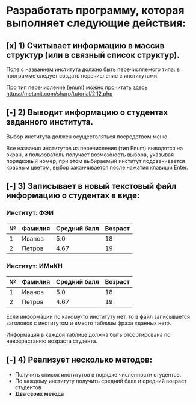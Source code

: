 # Разработать программу, которая выполняет следующие действия:

## [x] 1) Считывает информацию в массив структур (или в связный список структур).

Поле с названием института должно быть перечисляемого типа: в программе следует создать перечисление с институтами.

Про тип перечисление (enum) можно прочитать здесь https://metanit.com/sharp/tutorial/2.12.php

## [-] 2) Выводит информацию о студентах заданного института.

Выбор института должен осуществляться посредством меню.

Все названия институтов из перечисления (тип Enum) выводятся на экран, и пользователь получает возможность выбора, указывая порядковый номер, при этом выбираемый институт подсвечивается красным цветом, выбор заканчивается после нажатия клавиши Enter.

## [-] 3) Записывает в новый текстовый файл информацию о студентах в виде:

### **Институт: ФЭИ**

| №   | Фамилия | Средний балл | Возраст |
| --- | ------- | ------------ | ------- |
| 1   | Иванов  | 5.0          | 18      |
| 2   | Петров  | 4.67         | 19      |

### **Институт: ИМиКН**

| №   | Фамилия | Средний балл | Возраст |
| --- | ------- | ------------ | ------- |
| 1   | Иванов  | 5.0          | 18      |
| 2   | Петров  | 4.67         | 19      |

Если информации по какому-то институту нет, то в файл записывается заголовок с институтом и вместо таблицы фраза «данных нет».

Информация в каждой таблице должна быть отсортирована по невозрастанию возраста студента.

## [-] 4) Реализует несколько методов:

- Получить список институтов в порядке численности студентов.
- По каждому институту получить средний балл и средний возраст студентов
- **Два своих метода**
